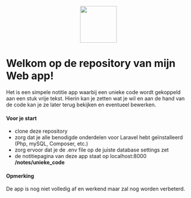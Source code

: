 <div style="text-align:center;"><img style="height:100px;"src="http://logos-download.com/wp-content/uploads/2016/09/Laravel_logo.png" /></div>

# Welkom op de repository van mijn Web app!

Het is een simpele notitie app waarbij een unieke code wordt gekoppeld aan een stuk vrije tekst.
Hierin kan je zetten wat je wil en aan de hand van de code kan je ze later terug bekijken en eventueel bewerken. 

#### Voor je start

- clone deze repository
- zorg dat je alle benodigde onderdelen voor Laravel hebt geïnstalleerd (Php, mySQL, Composer, etc.)
- zorg ervoor dat je de .env file op de juiste database settings zet
- de notitiepagina van deze app staat op localhost:8000 **/notes/unieke_code**

#### Opmerking

De app is nog niet volledig af en werkend maar zal nog worden verbeterd.
